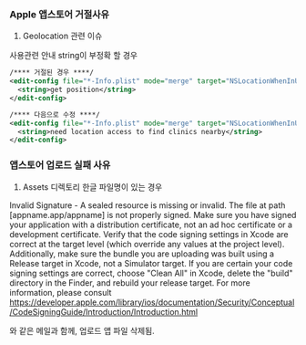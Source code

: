 ### Apple 앱스토어 거절사유

1. Geolocation 관련 이슈

사용관련 안내 string이 부정확 할 경우
~~~xml
/**** 거절된 경우 ****/
<edit-config file="*-Info.plist" mode="merge" target="NSLocationWhenInUseUsageDescription">
  <string>get position</string>
</edit-config>

/**** 다음으로 수정 ****/
<edit-config file="*-Info.plist" mode="merge" target="NSLocationWhenInUseUsageDescription">
  <string>need location access to find clinics nearby</string>
</edit-config>
~~~

### 앱스토어 업로드 실패 사유

1. Assets 디렉토리 한글 파일명이 있는 경우

Invalid Signature - A sealed resource is missing or invalid. The file at path [appname.app/appname] is not properly signed. Make sure you have signed your application with a distribution certificate, not an ad hoc certificate or a development certificate. Verify that the code signing settings in Xcode are correct at the target level (which override any values at the project level). Additionally, make sure the bundle you are uploading was built using a Release target in Xcode, not a Simulator target. If you are certain your code signing settings are correct, choose "Clean All" in Xcode, delete the "build" directory in the Finder, and rebuild your release target. For more information, please consult https://developer.apple.com/library/ios/documentation/Security/Conceptual/CodeSigningGuide/Introduction/Introduction.html

와 같은 메일과 함께, 업로드 앱 파일 삭제됨.

